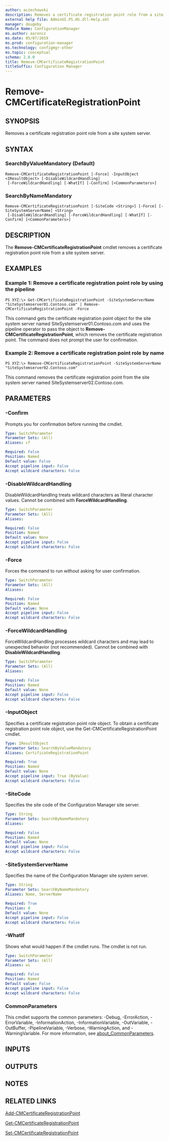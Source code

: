```yaml
---
author: aczechowski
description: Removes a certificate registration point role from a site system server.
external help file: AdminUI.PS.HS.dll-Help.xml
manager: dougeby
Module Name: ConfigurationManager
ms.author: aaroncz
ms.date: 05/07/2019
ms.prod: configuration-manager
ms.technology: configmgr-other
ms.topic: conceptual
schema: 2.0.0
title: Remove-CMCertificateRegistrationPoint
titleSuffix: Configuration Manager
---
```


# Remove-CMCertificateRegistrationPoint

## SYNOPSIS
Removes a certificate registration point role from a site system server.

## SYNTAX

### SearchByValueMandatory (Default)
```
Remove-CMCertificateRegistrationPoint [-Force] -InputObject <IResultObject> [-DisableWildcardHandling]
 [-ForceWildcardHandling] [-WhatIf] [-Confirm] [<CommonParameters>]
```

### SearchByNameMandatory
```
Remove-CMCertificateRegistrationPoint [-SiteCode <String>] [-Force] [-SiteSystemServerName] <String>
 [-DisableWildcardHandling] [-ForceWildcardHandling] [-WhatIf] [-Confirm] [<CommonParameters>]
```

## DESCRIPTION
The **Remove-CMCertificateRegistrationPoint** cmdlet removes a certificate registration point role from a site system server.

## EXAMPLES

### Example 1: Remove a certificate registration point role by using the pipeline
```
PS XYZ:\> Get-CMCertificateRegistrationPoint -SiteSystemServerName "SiteSystemserver01.Contoso.com" | Remove-CMCertificateRegistrationPoint -Force
```

This command gets the certificate registration point object for the site system server named SiteSystemserver01.Contoso.com and uses the pipeline operator to pass the object to **Remove-CMCertificateRegistrationPoint**, which removes the certificate registration point.
The command does not prompt the user for confirmation.

### Example 2: Remove a certificate registration point role by name
```
PS XYZ:\> Remove-CMCertificateRegistrationPoint -SiteSystemServerName "SiteSystemserver02.Contoso.com"
```

This command removes the certificate registration point from the site system server named SiteSystemserver02.Contoso.com.

## PARAMETERS

### -Confirm
Prompts you for confirmation before running the cmdlet.

```yaml
Type: SwitchParameter
Parameter Sets: (All)
Aliases: cf

Required: False
Position: Named
Default value: False
Accept pipeline input: False
Accept wildcard characters: False
```

### -DisableWildcardHandling
DisableWildcardHandling treats wildcard characters as literal character values. Cannot be combined with **ForceWildcardHandling**.

```yaml
Type: SwitchParameter
Parameter Sets: (All)
Aliases:

Required: False
Position: Named
Default value: None
Accept pipeline input: False
Accept wildcard characters: False
```

### -Force
Forces the command to run without asking for user confirmation.

```yaml
Type: SwitchParameter
Parameter Sets: (All)
Aliases:

Required: False
Position: Named
Default value: None
Accept pipeline input: False
Accept wildcard characters: False
```

### -ForceWildcardHandling
ForceWildcardHandling processes wildcard characters and may lead to unexpected behavior (not recommended). Cannot be combined with **DisableWildcardHandling**.

```yaml
Type: SwitchParameter
Parameter Sets: (All)
Aliases:

Required: False
Position: Named
Default value: None
Accept pipeline input: False
Accept wildcard characters: False
```

### -InputObject
Specifies a certificate registration point role object.
To obtain a certificate registration point role object, use the Get-CMCertificateRegistrationPoint cmdlet.

```yaml
Type: IResultObject
Parameter Sets: SearchByValueMandatory
Aliases: CertificateRegistrationPoint

Required: True
Position: Named
Default value: None
Accept pipeline input: True (ByValue)
Accept wildcard characters: False
```

### -SiteCode
Specifies the site code of the Configuration Manager site server.

```yaml
Type: String
Parameter Sets: SearchByNameMandatory
Aliases:

Required: False
Position: Named
Default value: None
Accept pipeline input: False
Accept wildcard characters: False
```

### -SiteSystemServerName
Specifies the name of the Configuration Manager site system server.

```yaml
Type: String
Parameter Sets: SearchByNameMandatory
Aliases: Name, ServerName

Required: True
Position: 0
Default value: None
Accept pipeline input: False
Accept wildcard characters: False
```

### -WhatIf
Shows what would happen if the cmdlet runs.
The cmdlet is not run.

```yaml
Type: SwitchParameter
Parameter Sets: (All)
Aliases: wi

Required: False
Position: Named
Default value: False
Accept pipeline input: False
Accept wildcard characters: False
```

### CommonParameters
This cmdlet supports the common parameters: -Debug, -ErrorAction, -ErrorVariable, -InformationAction, -InformationVariable, -OutVariable, -OutBuffer, -PipelineVariable, -Verbose, -WarningAction, and -WarningVariable. For more information, see [about_CommonParameters](http://go.microsoft.com/fwlink/?LinkID=113216).

## INPUTS

## OUTPUTS

## NOTES

## RELATED LINKS

[Add-CMCertificateRegistrationPoint](Add-CMCertificateRegistrationPoint.md)

[Get-CMCertificateRegistrationPoint](Get-CMCertificateRegistrationPoint.md)

[Set-CMCertificateRegistrationPoint](Set-CMCertificateRegistrationPoint.md)


